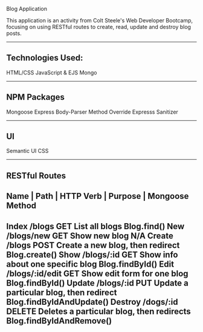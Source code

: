 Blog Application

This application is an activity from Colt Steele's Web Developer Bootcamp, focusing on using RESTful 
routes to create, read, update and destroy blog posts.  

--------------------
Technologies Used:
--------------------
HTML/CSS
JavaScript & EJS
Mongo

-----------------
NPM Packages
-----------------
Mongoose
Express
Body-Parser
Method Override
Expresss Sanitizer

---------------
UI
---------------
Semantic UI
CSS


----------------------------------------------------------------------------------------------------
RESTful Routes
----------------------------------------------------------------------------------------------------
Name  |   Path    |  HTTP Verb 	  | Purpose									| Mongoose Method
----------------------------------------------------------------------------------------------------
Index	/blogs			GET			List all blogs								Blog.find()
New		/blogs/new		GET			Show new blog 								N/A
Create	/blogs			POST		Create a new blog, then redirect			Blog.create()
Show	/blogs/:id		GET			Show info about one specific blog			Blog.findById()
Edit	/blogs/:id/edit	GET			Show edit form for one blog					Blog.findById()
Update	/blogs/:id		PUT			Update a particular blog, then redirect		Blog.findByIdAndUpdate()
Destroy	/dogs/:id		DELETE		Deletes a particular blog, then redirects	Blog.findByIdAndRemove()
--------------------------------------------------------------------------------------------------------